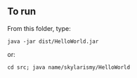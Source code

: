 To run
-------------
From this folder, type:

    java -jar dist/HelloWorld.jar

or:

    cd src; java name/skylarismy/HelloWorld
